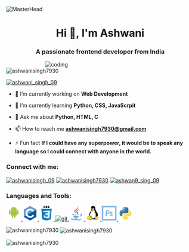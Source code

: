 ![MasterHead](https://blog.nezaboodka.com/static/752c2972d32d37de804d07b2ce181ca7/ec2a6/593.face.jpg)
<h1 align="center">Hi 👋, I'm Ashwani</h1>
<h3 align="center">A passionate frontend developer from India</h3>
<img align="right" src="https://remakelearning.org/wp-content/uploads/2020/01/122.gif" alt="coding", width="400">

<p align="left"> <img src="https://komarev.com/ghpvc/?username=ashwanisingh7930&label=Profile%20views&color=0e75b6&style=flat" alt="ashwanisingh7930" /> </p>

<p align="left"> <a href="https://instagram.com/ashwani_singh_09" target="blank"><img src="https://img.shields.io/twitter/follow/ashwani_singh_09?logo=instagram&style=for-the-badge" alt="ashwani_singh_09" /></a> </p>

- 🔭 I’m currently working on **Web Development**

- 🌱 I’m currently learning **Python, CSS, JavaScrpit**

- 💬 Ask me about **Python, HTML, C**

- 📫 How to reach me **ashwanisingh7930@gmail.com**

- ⚡ Fun fact **If I could have any superpower, it would be to speak any language so I could connect with anyone in the world.**

<h3 align="left">Connect with me:</h3>
<p align="left">
<a href="https://twitter.com/ashwanisingh_09" target="blank"><img align="center" src="https://raw.githubusercontent.com/rahuldkjain/github-profile-readme-generator/master/src/images/icons/Social/twitter.svg" alt="ashwanisingh_09" height="30" width="40" /></a>
<a href="https://linkedin.com/in/ashwanisingh7930" target="blank"><img align="center" src="https://raw.githubusercontent.com/rahuldkjain/github-profile-readme-generator/master/src/images/icons/Social/linked-in-alt.svg" alt="ashwanisingh7930" height="30" width="40" /></a>
<a href="https://instagram.com/ashwani_singh_09" target="blank"><img align="center" src="https://raw.githubusercontent.com/rahuldkjain/github-profile-readme-generator/master/src/images/icons/Social/instagram.svg" alt="ashwan9_sing_09" height="30" width="40" /></a>
</p>

<h3 align="left">Languages and Tools:</h3>
<p align="left"> <a href="https://developer.android.com" target="_blank" rel="noreferrer"> <img src="https://raw.githubusercontent.com/devicons/devicon/master/icons/android/android-original-wordmark.svg" alt="android" width="40" height="40"/> </a> <a href="https://www.cprogramming.com/" target="_blank" rel="noreferrer"> <img src="https://raw.githubusercontent.com/devicons/devicon/master/icons/c/c-original.svg" alt="c" width="40" height="40"/> </a> <a href="https://www.w3schools.com/css/" target="_blank" rel="noreferrer"> <img src="https://raw.githubusercontent.com/devicons/devicon/master/icons/css3/css3-original-wordmark.svg" alt="css3" width="40" height="40"/> </a> <a href="https://git-scm.com/" target="_blank" rel="noreferrer"> <img src="https://www.vectorlogo.zone/logos/git-scm/git-scm-icon.svg" alt="git" width="40" height="40"/> </a> <a href="https://www.java.com" target="_blank" rel="noreferrer"> <img src="https://raw.githubusercontent.com/devicons/devicon/master/icons/java/java-original.svg" alt="java" width="40" height="40"/> </a> <a href="https://www.linux.org/" target="_blank" rel="noreferrer"> <img src="https://raw.githubusercontent.com/devicons/devicon/master/icons/linux/linux-original.svg" alt="linux" width="40" height="40"/> </a> <a href="https://www.photoshop.com/en" target="_blank" rel="noreferrer"> <img src="https://raw.githubusercontent.com/devicons/devicon/master/icons/photoshop/photoshop-line.svg" alt="photoshop" width="40" height="40"/> </a> <a href="https://www.python.org" target="_blank" rel="noreferrer"> <img src="https://raw.githubusercontent.com/devicons/devicon/master/icons/python/python-original.svg" alt="python" width="40" height="40"/> </a> </p>

<p><img align="left" src="https://github-readme-stats.vercel.app/api/top-langs?username=ashwanisingh7930&show_icons=true&locale=en&layout=compact" alt="ashwanisingh7930" /></p>

<p>&nbsp;<img align="center" src="https://github-readme-stats.vercel.app/api?username=ashwanisingh7930&show_icons=true&locale=en" alt="ashwanisingh7930" /></p>

<p><img align="center" src="https://github-readme-streak-stats.herokuapp.com/?user=ashwanisingh7930&" alt="ashwanisingh7930" /></p>

